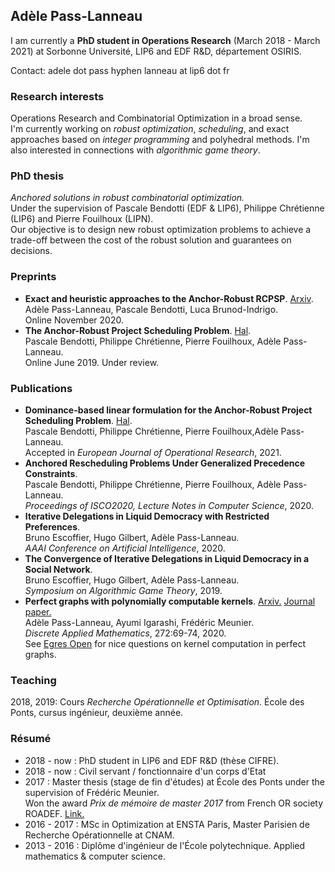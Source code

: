 ## Adèle Pass-Lanneau

I am currently a **PhD student in Operations Research** (March 2018 - March 2021) at Sorbonne Université, LIP6 and EDF R&D, département OSIRIS.

Contact: adele dot pass hyphen lanneau at lip6 dot fr



### Research interests
Operations Research and Combinatorial Optimization in a broad sense.  
I'm currently working on *robust optimization*, *scheduling*, and exact approaches based on *integer programming* and polyhedral methods. I'm also interested in connections with *algorithmic game theory*.

### PhD thesis
_Anchored solutions in robust combinatorial optimization._  
Under the supervision of Pascale Bendotti (EDF & LIP6), Philippe Chrétienne (LIP6) and Pierre Fouilhoux (LIPN).  
Our objective is to design new robust optimization problems to achieve a trade-off between the cost of the robust solution and guarantees on decisions.


### Preprints
- **Exact and heuristic approaches to the Anchor-Robust RCPSP**. [Arxiv](https://arxiv.org/abs/2011.02020).  
Adèle Pass-Lanneau, Pascale Bendotti, Luca Brunod-Indrigo.  
Online November 2020.  
- **The Anchor-Robust Project Scheduling Problem**. [Hal](https://hal.archives-ouvertes.fr/hal-02144834v1).   
Pascale Bendotti, Philippe Chrétienne, Pierre Fouilhoux, Adèle Pass-Lanneau.   
Online June 2019. Under review.  


### Publications

- **Dominance-based linear formulation for the Anchor-Robust Project Scheduling Problem**. [Hal](https://hal.inria.fr/hal-02938158/).  
Pascale Bendotti, Philippe Chrétienne, Pierre Fouilhoux,Adèle Pass-Lanneau.  
Accepted in _European Journal of Operational Research_, 2021.
- **Anchored Rescheduling Problems Under Generalized Precedence Constraints**.  
Pascale Bendotti, Philippe Chrétienne, Pierre Fouilhoux, Adèle Pass-Lanneau.   
_Proceedings of ISCO2020, Lecture Notes in Computer Science_, 2020.  
- **Iterative Delegations in Liquid Democracy with Restricted Preferences**.  
Bruno Escoffier, Hugo Gilbert, Adèle Pass-Lanneau.  
_AAAI Conference on Artificial Intelligence_, 2020.  
- **The Convergence of Iterative Delegations in Liquid Democracy in a Social Network**.  
Bruno Escoffier, Hugo Gilbert, Adèle Pass-Lanneau.  
_Symposium on Algorithmic Game Theory_, 2019. 
- **Perfect graphs with polynomially computable kernels**. [Arxiv.](https://arxiv.org/abs/1801.02253) [Journal paper.](https://www.sciencedirect.com/science/article/abs/pii/S0166218X18305067)  
Adèle Pass-Lanneau, Ayumi Igarashi, Frédéric Meunier.  
_Discrete Applied Mathematics_, 272:69-74, 2020.  
See [Egres Open](http://lemon.cs.elte.hu/egres/open/Finding_kernels_in_special_digraphs) for nice questions on kernel computation in perfect graphs.  



### Teaching

2018, 2019: Cours _Recherche Opérationnelle et Optimisation_. École des Ponts, cursus ingénieur, deuxième année.

### Résumé
- 2018 - now : PhD student in LIP6 and EDF R&D (thèse CIFRE).
- 2018 - now : Civil servant / fonctionnaire d'un corps d'Etat
- 2017 : Master thesis (stage de fin d'études) at École des Ponts under the supervision of Frédéric Meunier.  
Won the award *Prix de mémoire de master 2017* from French OR society ROADEF. [Link.](https://www.roadef.org/roadef-prix-etudiant-master)
- 2016 - 2017 : MSc in Optimization at ENSTA Paris, Master Parisien de Recherche Opérationnelle at CNAM.
- 2013 - 2016 : Diplôme d'ingénieur de l'École polytechnique. Applied mathematics & computer science.


